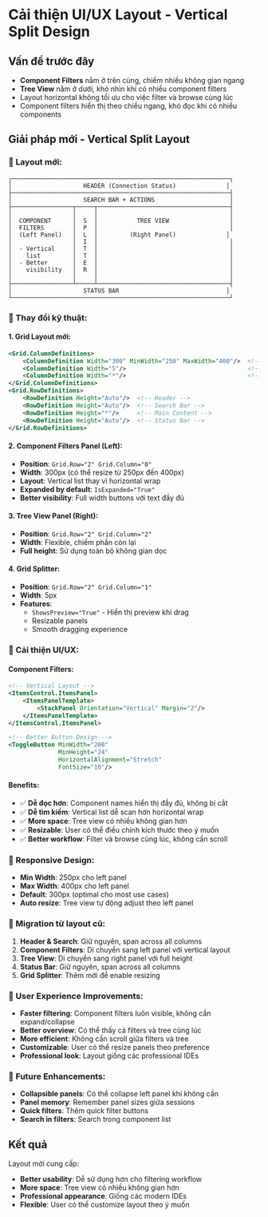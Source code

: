# Cải thiện UI/UX Layout - Vertical Split Design

## Vấn đề trước đây
- **Component Filters** nằm ở trên cùng, chiếm nhiều không gian ngang
- **Tree View** nằm ở dưới, khó nhìn khi có nhiều component filters
- Layout horizontal không tối ưu cho việc filter và browse cùng lúc
- Component filters hiển thị theo chiều ngang, khó đọc khi có nhiều components

## Giải pháp mới - Vertical Split Layout

### 🎯 Layout mới:
```
┌─────────────────────────────────────────────────────────────┐
│                    HEADER (Connection Status)              │
├─────────────────────────────────────────────────────────────┤
│                    SEARCH BAR + ACTIONS                     │
├─────────────────┬─────┬─────────────────────────────────────┤
│                 │     │                                     │
│  COMPONENT      │  S  │           TREE VIEW                 │
│  FILTERS        │  P  │                                     │
│  (Left Panel)   │  L  │         (Right Panel)              │
│                 │  I  │                                     │
│  - Vertical     │  T  │                                     │
│    list         │  T  │                                     │
│  - Better       │  E  │                                     │
│    visibility   │  R  │                                     │
│                 │     │                                     │
├─────────────────┴─────┴─────────────────────────────────────┤
│                    STATUS BAR                              │
└─────────────────────────────────────────────────────────────┘
```

### 🔧 Thay đổi kỹ thuật:

#### 1. **Grid Layout mới**:
```xml
<Grid.ColumnDefinitions>
    <ColumnDefinition Width="300" MinWidth="250" MaxWidth="400"/>  <!-- Left Panel -->
    <ColumnDefinition Width="5"/>                                  <!-- Splitter -->
    <ColumnDefinition Width="*"/>                                  <!-- Right Panel -->
</Grid.ColumnDefinitions>
<Grid.RowDefinitions>
    <RowDefinition Height="Auto"/>  <!-- Header -->
    <RowDefinition Height="Auto"/>  <!-- Search Bar -->
    <RowDefinition Height="*"/>     <!-- Main Content -->
    <RowDefinition Height="Auto"/>  <!-- Status Bar -->
</Grid.RowDefinitions>
```

#### 2. **Component Filters Panel (Left)**:
- **Position**: `Grid.Row="2" Grid.Column="0"`
- **Width**: 300px (có thể resize từ 250px đến 400px)
- **Layout**: Vertical list thay vì horizontal wrap
- **Expanded by default**: `IsExpanded="True"`
- **Better visibility**: Full width buttons với text đầy đủ

#### 3. **Tree View Panel (Right)**:
- **Position**: `Grid.Row="2" Grid.Column="2"`
- **Width**: Flexible, chiếm phần còn lại
- **Full height**: Sử dụng toàn bộ không gian dọc

#### 4. **Grid Splitter**:
- **Position**: `Grid.Row="2" Grid.Column="1"`
- **Width**: 5px
- **Features**: 
  - `ShowsPreview="True"` - Hiển thị preview khi drag
  - Resizable panels
  - Smooth dragging experience

### 🎨 Cải thiện UI/UX:

#### **Component Filters**:
```xml
<!-- Vertical Layout -->
<ItemsControl.ItemsPanel>
    <ItemsPanelTemplate>
        <StackPanel Orientation="Vertical" Margin="2"/>
    </ItemsPanelTemplate>
</ItemsControl.ItemsPanel>

<!-- Better Button Design -->
<ToggleButton MinWidth="200" 
              MinHeight="24"
              HorizontalAlignment="Stretch"
              FontSize="10"/>
```

#### **Benefits**:
- ✅ **Dễ đọc hơn**: Component names hiển thị đầy đủ, không bị cắt
- ✅ **Dễ tìm kiếm**: Vertical list dễ scan hơn horizontal wrap
- ✅ **More space**: Tree view có nhiều không gian hơn
- ✅ **Resizable**: User có thể điều chỉnh kích thước theo ý muốn
- ✅ **Better workflow**: Filter và browse cùng lúc, không cần scroll

### 📱 Responsive Design:
- **Min Width**: 250px cho left panel
- **Max Width**: 400px cho left panel  
- **Default**: 300px (optimal cho most use cases)
- **Auto resize**: Tree view tự động adjust theo left panel

### 🔄 Migration từ layout cũ:
1. **Header & Search**: Giữ nguyên, span across all columns
2. **Component Filters**: Di chuyển sang left panel với vertical layout
3. **Tree View**: Di chuyển sang right panel với full height
4. **Status Bar**: Giữ nguyên, span across all columns
5. **Grid Splitter**: Thêm mới để enable resizing

### 🎯 User Experience Improvements:
- **Faster filtering**: Component filters luôn visible, không cần expand/collapse
- **Better overview**: Có thể thấy cả filters và tree cùng lúc
- **More efficient**: Không cần scroll giữa filters và tree
- **Customizable**: User có thể resize panels theo preference
- **Professional look**: Layout giống các professional IDEs

### 🚀 Future Enhancements:
- **Collapsible panels**: Có thể collapse left panel khi không cần
- **Panel memory**: Remember panel sizes giữa sessions
- **Quick filters**: Thêm quick filter buttons
- **Search in filters**: Search trong component list

## Kết quả
Layout mới cung cấp:
- **Better usability**: Dễ sử dụng hơn cho filtering workflow
- **More space**: Tree view có nhiều không gian hơn
- **Professional appearance**: Giống các modern IDEs
- **Flexible**: User có thể customize layout theo ý muốn
